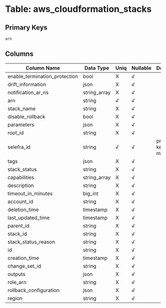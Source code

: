 # Table: aws_cloudformation_stacks

## Primary Keys 

```
arn
```


## Columns 

|  Column Name   |  Data Type  | Uniq | Nullable | Description | 
|  ----  | ----  | ----  | ----  | ---- | 
| enable_termination_protection | bool | X | √ |  | 
| drift_information | json | X | √ |  | 
| notification_ar_ns | string_array | X | √ |  | 
| arn | string | √ | √ |  | 
| stack_name | string | X | √ |  | 
| disable_rollback | bool | X | √ |  | 
| parameters | json | X | √ |  | 
| root_id | string | X | √ |  | 
| selefra_id | string | √ | √ | primary keys value md5 | 
| tags | json | X | √ |  | 
| stack_status | string | X | √ |  | 
| capabilities | string_array | X | √ |  | 
| description | string | X | √ |  | 
| timeout_in_minutes | big_int | X | √ |  | 
| account_id | string | X | √ |  | 
| deletion_time | timestamp | X | √ |  | 
| last_updated_time | timestamp | X | √ |  | 
| parent_id | string | X | √ |  | 
| stack_id | string | X | √ |  | 
| stack_status_reason | string | X | √ |  | 
| id | string | X | √ |  | 
| creation_time | timestamp | X | √ |  | 
| change_set_id | string | X | √ |  | 
| outputs | json | X | √ |  | 
| role_arn | string | X | √ |  | 
| rollback_configuration | json | X | √ |  | 
| region | string | X | √ |  | 


